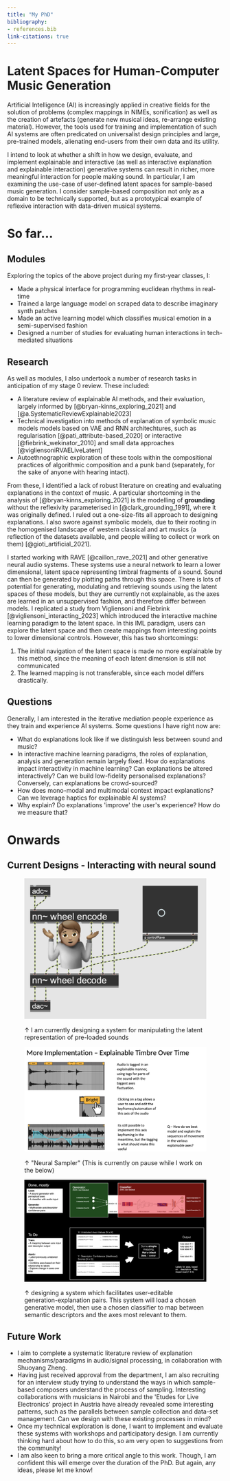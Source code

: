 ```yaml
---
title: "My PhD"
bibliography:
- references.bib
link-citations: true
---
```


# Latent Spaces for Human-Computer Music Generation

Artificial Intelligence (AI) is increasingly applied in creative fields for the solution of problems (complex mappings in NIMEs, sonification) as well as the creation of artefacts (generate new musical ideas, re-arrange existing material). However, the tools used for training and implementation of such AI systems are often predicated on universalist design principles and large, pre-trained models, alienating end-users from their own data and its utility. 
<!-- For developers, this is primarily due to a poor understanding of the typical workflows of end users. Similarly, users face barriers due to generally low machine learning literacy, as well as a lack of model parameters/explanations exposed to them. This paradigm magnifies global inequalities in the digital sphere. -->

I intend to look at whether a shift in how we design, evaluate, and implement explainable and interactive (as well as interactive explanation and explainable interaction) generative systems can result in richer, more meaningful interaction for people making sound. In particular, I am examining the use-case of user-defined latent spaces for sample-based music generation. I consider sample-based composition not only as a domain to be technically supported, but as a prototypical example of reflexive interaction with data-driven musical systems.

<!-- I will explore a combination of  paradigms. This will be evaluated and iterated upon through the participatory design and evaluation of tools for sample-based music making. -->

# So far...

## Modules

Exploring the topics of the above project during my first-year classes, I:
- Made a physical interface for programming euclidean rhythms in real-time
- Trained a large language model on scraped data to describe imaginary synth patches
- Made an active learning model which classifies musical emotion in a semi-supervised fashion
- Designed a number of studies for evaluating human interactions in tech-mediated situations

## Research

As well as modules, I also undertook a number of research tasks in anticipation of my stage 0 review. These included:
- A literature review of explainable AI methods, and their evaluation, largely informed by [@bryan-kinns_exploring_2021] and [@a.SystematicReviewExplainable2023]
- Technical investigation into methods of explanation of symbolic music models models based on VAE and RNN architechtures, such as regularisation [@pati_attribute-based_2020] or interactive [@fiebrink_wekinator_2010] and small data approaches [@vigliensoniRVAELiveLatent]
- Autoethnographic exploration of these tools within the compositional practices of algorithmic composition and a punk band (separately, for the sake of anyone with hearing intact).

From these, I identified a lack of robust literature on creating and evaluating explanations in the context of music. A particular shortcoming in the analysis of [@bryan-kinns_exploring_2021] is the modelling of **grounding** without the reflexivity parameterised in [@clark_grounding_1991], where it was originally defined. I ruled out a one-size-fits all approach to designing explanations. I also swore against symbolic models, due to their rooting in the homogenised landscape of western classical and art musics (a reflection of the datasets available, and people willing to collect or work on them) [@gioti_artificial_2021].

I started working with RAVE [@caillon_rave_2021] and other generative neural audio systems. These systems use a neural network to learn a lower dimensional, latent space representing timbral fragments of a sound. Sound can then be generated by plotting paths through this space. There is lots of potential for generating, modulating and retrieving sounds using the latent spaces of these models, but they are currently not explainable, as the axes are learned in an unsuppervised fashion, and therefore differ between models. I replicated a study from Vigliensoni and Fiebrink [@vigliensoni_interacting_2023] which introduced the interactive machine learning paradigm to the latent space. In this IML paradigm, users can explore the latent space and then create mappings from interesting points to lower dimensional controls. However, this has two shortcomings: 
1. The initial navigation of the latent space is made no more explainable by this method, since the meaning of each latent dimension is still not communicated
2. The learned mapping is not transferable, since each model differs drastically.

## Questions

Generally, I am interested in the iterative mediation people experience as they train and experience AI systems. Some questions I have right now are:
- What do explanations look like if we distinguish less between sound and music?
- In interactive machine learning paradigms, the roles of explanation, analysis and generation remain largely fixed. How do explanations impact interactivity in machine learning? Can explanations be altered interactively? Can we build low-fidelity personalised explanations? Conversely, can explanations be crowd-sourced?
- How does mono-modal and multimodal context impact explanations? Can we leverage haptics for explainable AI systems?
- Why explain? Do explanations 'improve' the user's experience? How do we measure that?

# Onwards

## Current Designs - Interacting with neural sound

<!-- <img src="./me-and-rave.png" alt="An emoji of me over the latent axes of a neural network"/> -->

<!-- <img src="./Particles-move.png" alt="Green background with white particles swarming in a circle"> -->
<figure>

![An emoji of me over the latent axes of a neural network](./me-and-rave.png) 
<figcaption> ↑ I am currently designing a system for manipulating the latent representation of pre-loaded sounds </figcaption>
</figure>

<figure>

![Neural Sampler](timbre-over-time.png) 
<figcaption> ↑ "Neural Sampler" (This is currently on pause while I work on the below)</figcaption>
</figure>


<figure>

![Label Rave](label-rave.png) 
<figcaption> ↑ designing a system which facilitates user-editable generation-explanation pairs. This system will load a chosen generative model, then use a chosen classifier to map between semantic descriptors and the axes most relevant to them. 
<!-- Currently I am exploring methods of multivariate analysis, but am unsure how to evaluate/compare the systems. -->
</figcaption>
</figure>
<!-- - I am also designing a system which facilitates user-editable generation-explanation pairs. This system will load a chosen generative model, then use a chosen classifier to map between semantic descriptors and the axes most relevant to them. Currently I am exploring methods of multivariate analysis, but am unsure how to evaluate/compare the systems. -->
<!-- ![Label Rave]( "Label Rave") -->

## Future Work

- I aim to complete a systematic literature review of explanation mechanisms/paradigms in audio/signal processing, in collaboration with Shuoyang Zheng.
- Having just received approval from the department, I am also recruiting for an interview study trying to understand the ways in which sample-based composers understand the process of sampling. Interesting collaborations with musicians in Nairobi and the 'Etudes for Live Electronics' project in Austria have already revealed some interesting patterns, such as the parallels between sample collection and data-set management. Can we design with these existing processes in mind?
- Once my technical exploration is done, I want to implement and evaluate these systems with workshops and participatory design. I am currently thinking hard about how to do this, so am very open to suggestions from the community!
- I am also keen to bring a more critical angle to this work. Though, I am confident this will emerge over the duration of the PhD. But again, any ideas, please let me know!
